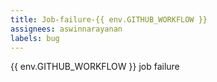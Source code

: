 ```yaml
---
title: Job-failure-{{ env.GITHUB_WORKFLOW }}
assignees: aswinnarayanan
labels: bug
---
```

{{ env.GITHUB_WORKFLOW }} job failure
